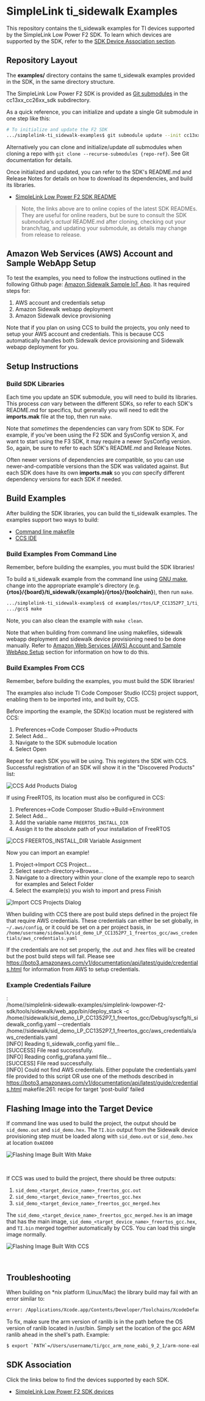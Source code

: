 # SimpleLink ti_sidewalk Examples

This repository contains the ti_sidewalk examples for TI devices supported by the
SimpleLink Low Power F2 SDK.  To learn which devices are supported by
the SDK, refer to the [SDK Device Association section](#sdk-association).

## Repository Layout

The **examples/** directory contains the same ti_sidewalk examples provided in the
SDK, in the same directory structure.

The SimpleLink Low Power F2 SDK is provided as [Git
submodules](https://www.git-scm.com/docs/gitsubmodules) in the cc13xx_cc26xx_sdk
subdirectory.  

As a quick reference, you can initialize and update a single Git submodule in
one step like this:

```bash
# To initialize and update the F2 SDK
.../simplelink-ti_sidewalk-examples$ git submodule update --init cc13xx_cc26xx_sdk
```

Alternatively you can clone and initialize/update _all_ submodules when cloning a repo
with `git clone --recurse-submodules {repo-ref}`.  See Git documentation for
details.

Once initialized and updated, you can refer to the SDK's README.md and Release
Notes for details on how to download its dependencies, and build its libraries.

* [SimpleLink Low Power F2 SDK
  README](https://github.com/TexasInstruments/cc13xx_cc26xx_sdk/blob/main/README.md)


> Note, the links above are to online copies of the latest SDK READMEs.  They
> are useful for online readers, but be sure to consult the SDK submodule's
> _actual_ README.md after cloning, checking out your branch/tag, and updating
> your submodule, as details may change from release to release.


## Amazon Web Services (AWS) Account and Sample WebApp Setup
To test the examples, you need to follow the instructions outlined in the following Github page: [Amazon Sidewalk Sample IoT App](https://github.com/TexasInstruments/ti-amazon-sidewalk-sample-iot-app). It has required steps for:

1. AWS account and credentials setup
2. Amazon Sidewalk webapp deployment
3. Amazon Sidewalk device provisioning

Note that if you plan on using CCS to build the projects, you only need to setup your AWS account and credentials. This is because CCS automatically handles both Sidewalk device provisioning and Sidewalk webapp deployment for you.


## Setup Instructions

### Build SDK Libraries

Each time you update an SDK submodule, you will need to build its libraries.
This process _can_ vary between the different SDKs, so refer to each SDK's
README.md for specifics, but generally you will need to edit the **imports.mak**
file at the top, then run `make`.

Note that _sometimes_ the dependencies can vary from SDK to SDK.  For example,
if you've been using the F2 SDK and SysConfig version X, and want to start using
the F3 SDK, it may require a newer SysConfig version.  So, again, be sure to
refer to each SDK's README.md and Release Notes.

Often newer versions of dependencies are compatible, so you can use
newer-and-compatible versions than the SDK was validated against.  But each SDK
does have its own **imports.mak** so you _can_ specify different dependency
versions for each SDK if needed.

## Build Examples

After building the SDK libraries, you can build the ti_sidewalk examples.  The
examples support two ways to build:

* [Command line makefile](#build-examples-from-command-line)
* [CCS IDE](#build-examples-from-ccs)

### Build Examples From Command Line

Remember, before building the examples, you must build the SDK libraries!

To build a ti_sidewalk example from the command line using [GNU
make](https://www.gnu.org/software/make/manual/make.html), change into the
appropriate example's directory (e.g.
**{rtos}/{board}/ti_sidewalk/{example}/{rtos}/{toolchain}**), then run `make`.

```bash
.../simplelink-ti_sidewalk-examples$ cd examples/rtos/LP_CC1352P7_1/ti_sidewalk/sid_demo/freertos/gcc/
.../gcc$ make
```

Note, you can also clean the example with `make clean`.

Note that when building from command line using makefiles, sidewalk webapp deployment and sidewalk device provisioning need to be done manually. Refer to [Amazon Web Services (AWS) Account and Sample WebApp Setup](#amazon-web-services-aws-account-and-sample-webapp-setup) section for information on how to do this.

### Build Examples From CCS

Remember, before building the examples, you must build the SDK libraries!

The examples also include TI Code Composer Studio (CCS) project support,
enabling them to be imported into, and built by, CCS.

Before importing the example, the SDK(s) location must be registered with CCS:

1. Preferences->Code Composer Studio->Products
2. Select Add...
3. Navigate to the SDK submodule location
4. Select Open

Repeat for each SDK you will be using.  This registers the SDK with CCS.
Successful registration of an SDK will show it in the "Discovered
Products" list:

![CCS Add Products Dialog](images/add_products.png)

If using FreeRTOS, its location must also be configured in CCS:

1. Preferences->Code Composer Studio->Build->Environment
2. Select Add...
3. Add the variable name `FREERTOS_INSTALL_DIR`
4. Assign it to the absolute path of your installation of FreeRTOS

![CCS FREERTOS_INSTALL_DIR Variable Assignment](images/FreeRTOS.png)

Now you can import an example!

1. Project->Import CCS Project...
2. Select search-directory->Browse...
3. Navigate to a directory within your clone of the example repo to search for
   examples and Select Folder
4. Select the example(s) you wish to import and press Finish

![Import CCS Projects Dialog](images/select_ccsproject.png)


When building with CCS there are post build steps defined in the project file that require AWS credentials. These credentials can either be set globally, in `~/.aws/config`, or it could be set on a per project basis, in `/home/username/sidewalk/sid_demo_LP_CC1352P7_1_freertos_gcc/aws_credentials/aws_credentials.yaml`

If the credentials are not set properly, the .out and .hex files will be created but the post build steps will fail.  Please see https://boto3.amazonaws.com/v1/documentation/api/latest/guide/credentials.html for information from AWS to setup credentials.

### Example Credentials Failure
:<br>
/home/<user>/simplelink-sidewalk-examples/simplelink-lowpower-f2-sdk/tools/sidewalk/web_app/bin/deploy_stack -c /home/<user>/sidewalk/sid_demo_LP_CC1352P7_1_freertos_gcc/Debug/syscfg/ti_sidewalk_config.yaml --credentials /home/<user>/sidewalk/sid_demo_LP_CC1352P7_1_freertos_gcc/aws_credentials/aws_credentials.yaml <br>
[INFO]          Reading ti_sidewalk_config.yaml file...<br>
[SUCCESS]       File read successfully.<br>
[INFO]          Reading config_grafana.yaml file...<br>
[SUCCESS]       File read successfully.<br>
[INFO]          Could not find AWS credentials. Either populate the credentials.yaml file provided to this script OR use one of the methods described in https://boto3.amazonaws.com/v1/documentation/api/latest/guide/credentials.html
makefile:261: recipe for target 'post-build' failed<br>

## Flashing Image into the Target Device
If command line was used to build the project, the output should be `sid_demo.out` and `sid_demo.hex`. The `TI.bin` output from the Sidewalk device provisioning step must be loaded along with `sid_demo.out` or `sid_demo.hex` at location `0xAE000`


![Flashing Image Built With Make](images/uniflash_1.png)

<br>

If CCS was used to build the project, there should be three outputs:
1. `sid_demo_<target_device_name>_freertos_gcc.out`
2. `sid_demo_<target_device_name>_freertos_gcc.hex`
3. `sid_demo_<target_device_name>_freertos_gcc_merged.hex`

The `sid_demo_<target_device_name>_freertos_gcc_merged.hex` is an image that has the main image, `sid_demo_<target_device_name>_freertos_gcc.hex`, and `TI.bin` merged together automatically by CCS. You can load this single image normally.

![Flashing Image Built With CCS](images/uniflash_2.png)

<br>

## Troubleshooting

When building on *nix platform (Linux/Mac) the library build may fail with an
error similar to:

```bash
error: /Applications/Xcode.app/Contents/Developer/Toolchains/XcodeDefault.xctoolchain/usr/bin/ranlib: Unsupported triple for mach-o cpu type: thumbv6m-ti-none-eabi
```

To fix, make sure the arm version of ranlib is in the path before the OS version
of ranlib located in /usr/bin. Simply set the location of the gcc ARM ranlib
ahead in the shell's path.  Example:

```bash
$ export `PATH`=/Users/username/ti/gcc_arm_none_eabi_9_2_1/arm-none-eabi/bin:$PATH
```

## SDK Association

Click the links below to find the devices supported by each SDK.

* [SimpleLink Low Power F2 SDK devices](images/simplelink_cc13xx_cc26xx_sdk.md)
